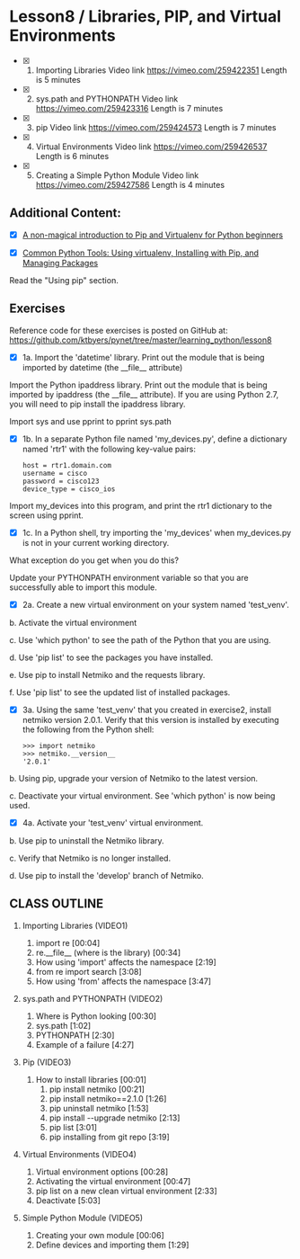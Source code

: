 # Lesson8 / Libraries, PIP, and Virtual Environments

- [x] 1. Importing Libraries
Video link https://vimeo.com/259422351
Length is 5 minutes
 
- [x] 2. sys.path and PYTHONPATH
Video link https://vimeo.com/259423316
Length is 7 minutes
 
- [x] 3. pip
Video link https://vimeo.com/259424573
Length is 7 minutes
 
- [x] 4. Virtual Environments
Video link https://vimeo.com/259426537
Length is 6 minutes
 
- [x] 5. Creating a Simple Python Module
Video link https://vimeo.com/259427586
Length is 4 minutes


## Additional Content:

- [x] [A non-magical introduction to Pip and Virtualenv for Python beginners​](https://www.dabapps.com/blog/introduction-to-pip-and-virtualenv-python/)

- [x] [Common Python Tools: Using virtualenv, Installing with Pip, and Managing Packages​](https://www.digitalocean.com/community/tutorials/common-python-tools-using-virtualenv-installing-with-pip-and-managing-packages)

Read the "Using pip" section.


## Exercises

Reference code for these exercises is posted on GitHub at:
https://github.com/ktbyers/pynet/tree/master/learning_python/lesson8


- [x] 1a. Import the 'datetime' library. Print out the module that is being imported by datetime (the \_\_file\_\_ attribute)

Import the Python ipaddress library. Print out the module that is being imported by ipaddress (the \_\_file\_\_ attribute). If you are using Python 2.7, you will need to pip install the ipaddress library.

Import sys and use pprint to pprint sys.path


- [x] 1b. In a separate Python file named 'my_devices.py', define a dictionary named 'rtr1' with the following key-value pairs:

      host = rtr1.domain.com
      username = cisco
      password = cisco123
      device_type = cisco_ios

Import my_devices into this program, and print the rtr1 dictionary to the screen using pprint.


- [x] 1c. In a Python shell, try importing the 'my_devices' when my_devices.py is not in your current working directory.

What exception do you get when you do this?

Update your PYTHONPATH environment variable so that you are successfully able to import this module.


- [x] 2a. Create a new virtual environment on your system named 'test_venv'.

b. Activate the virtual environment

c. Use 'which python' to see the path of the Python that you are using.

d. Use 'pip list' to see the packages you have installed.

e. Use pip to install Netmiko and the requests library.

f. Use 'pip list' to see the updated list of installed packages.


- [x] 3a. Using the same 'test_venv' that you created in exercise2, install netmiko version 2.0.1. Verify that this version is installed by executing the following from the Python shell:

      >>> import netmiko
      >>> netmiko.__version__
      '2.0.1'

b. Using pip, upgrade your version of Netmiko to the latest version.

c. Deactivate your virtual environment. See 'which python' is now being used.


- [x] 4a. Activate your 'test_venv' virtual environment.

b. Use pip to uninstall the Netmiko library.

c. Verify that Netmiko is no longer installed.

d. Use pip to install the 'develop' branch of Netmiko.


## CLASS OUTLINE

1. Importing Libraries (VIDEO1)
   1. import re   [00:04]
   2. re.\_\_file\_\_   (where is the library)   [00:34]
   3. How using 'import' affects the namespace   [2:19]
   4. from re import search   [3:08]
   5. How using 'from' affects the namespace   [3:47]

2. sys.path and PYTHONPATH (VIDEO2)
   1. Where is Python looking   [00:30]
   2. sys.path   [1:02]
   3. PYTHONPATH   [2:30]
   4. Example of a failure   [4:27]

3. Pip (VIDEO3)
   1. How to install libraries   [00:01]
      1. pip install netmiko   [00:21]
      2. pip install netmiko==2.1.0   [1:26]
      3. pip uninstall netmiko   [1:53]
      4. pip install --upgrade netmiko   [2:13]
      5. pip list   [3:01]
      6. pip installing from git repo   [3:19]

4. Virtual Environments (VIDEO4)
   1. Virtual environment options   [00:28]
   2. Activating the virtual environment   [00:47]
   3. pip list on a new clean virtual environment   [2:33]
   4. Deactivate   [5:03]

5. Simple Python Module (VIDEO5)
   1. Creating your own module   [00:06]
   2. Define devices and importing them   [1:29]
